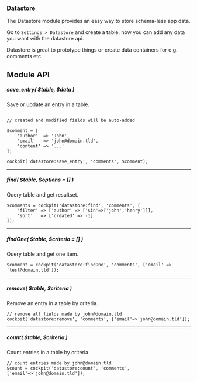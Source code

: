 ### Datastore

The Datastore module provides an easy way to store schema-less app data.

Go to <code>Settings &gt; Datastore</code> and create a table. now you can add any data you want with the datastore api.

Datastore is great to prototype things or create data containers for e.g. comments etc.


## Module API


##### save_entry( $table, $data )

Save or update an entry in a table.

```

// created and modified fields will be auto-added

$comment = [
    'author'  => 'John',
    'email'   => 'john@domain.tld',
    'content' => '...'
];

cockpit('datastore:save_entry', 'comments', $comment);

```

---

##### find( $table, $options = [] )

Query table and get resultset.

```
$comments = cockpit('datastore:find', 'comments', [
    'filter' => ['author' => ['$in'=>['john','henry']]],
    'sort'   => ['created' => -1]
]);

```

---

##### findOne( $table, $criteria = [] )

Query table and get one item.

```
$comment = cockpit('datastore:findOne', 'comments', ['email' => 'test@domain.tld']);

```

---

##### remove( $table, $criteria )

Remove an entry in a table by criteria.

```
// remove all fields made by john@domain.tld
cockpit('datastore:remove', 'comments', ['email'=>'john@domain.tld']);

```

---

##### count( $table, $criteria )

Count entries in a table by criteria.

```
// count entries made by john@domain.tld
$count = cockpit('datastore:count', 'comments', ['email'=>'john@domain.tld']);

```
